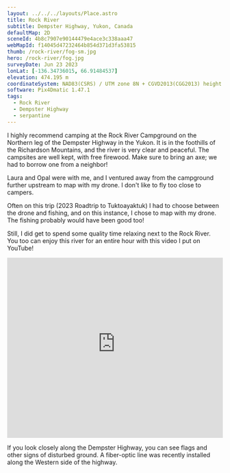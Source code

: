 ```yaml
---
layout: ../../../layouts/Place.astro
title: Rock River
subtitle: Dempster Highway, Yukon, Canada
defaultMap: 2D
sceneId: 4b8c7907e90144479e4ace3c338aaa47
webMapId: f14045d47232464b854d371d3fa53815
thumb: /rock-river/fog-sm.jpg
hero: /rock-river/fog.jpg
surveyDate: Jun 23 2023
lonLat: [-136.34736015, 66.91484537]
elevation: 474.195 m
coordinateSystem: NAD83(CSRS) / UTM zone 8N + CGVD2013(CGG2013) height
software: Pix4Dmatic 1.47.1
tags:
  - Rock River
  - Dempster Highway
  - serpantine
---
```


I highly recommend camping at the Rock River Campground on the Northern leg of the Dempster Highway in the Yukon. It is in the foothills of the Richardson Mountains, and the river is very clear and peaceful. The campsites are well kept, with free firewood. Make sure to bring an axe; we had to borrow one from a neighbor!

Laura and Opal were with me, and I ventured away from the campground further upstream to map with my drone. I don't like to fly too close to campers.

Often on this trip (2023 Roadtrip to Tuktoayaktuk) I had to choose between the drone and fishing, and on this instance, I chose to map with my drone. The fishing probably would have been good too!

Still, I did get to spend some quality time relaxing next to the Rock River. You too can enjoy this river for an entire hour with this video I put on YouTube!

<iframe width="100%" height="420" src="https://www.youtube-nocookie.com/embed/EXKMkZRBuWM" title="YouTube video player" frameborder="0" allow="accelerometer; autoplay; clipboard-write; encrypted-media; gyroscope; picture-in-picture; web-share" allowfullscreen></iframe>

If you look closely along the Dempster Highway, you can see flags and other signs of disturbed ground. A fiber-optic line was recently installed along the Western side of the highway.
